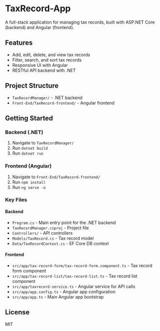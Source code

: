 # TaxRecord-App

A full-stack application for managing tax records, built with ASP.NET Core (backend) and Angular (frontend).

## Features
- Add, edit, delete, and view tax records
- Filter, search, and sort tax records
- Responsive UI with Angular
- RESTful API backend with .NET

## Project Structure
- `TaxRecordManager/` - .NET backend
- `Front-End/TaxRecord-frontend/` - Angular frontend

## Getting Started

### Backend (.NET)
1. Navigate to `TaxRecordManager/`
2. Run `dotnet build`
3. Run `dotnet run`

### Frontend (Angular)
1. Navigate to `Front-End/TaxRecord-frontend/`
2. Run `npm install`
3. Run `ng serve -o`

### Key Files

#### Backend
- `Program.cs` - Main entry point for the .NET backend
- `TaxRecordManager.csproj` - Project file
- `Controllers/` - API controllers
- `Models/TaxRecord.cs` - Tax record model
- `Data/TaxRecordContext.cs` - EF Core DB context

#### Frontend
- `src/app/tax-record-form/tax-record-form.component.ts` - Tax record form component
- `src/app/tax-record-list/tax-record-list.ts` - Tax record list component
- `src/app/taxrecord-service.ts` - Angular service for API calls
- `src/app/app.config.ts` - Angular app configuration
- `src/app/app.ts` - Main Angular app bootstrap

## License
MIT
